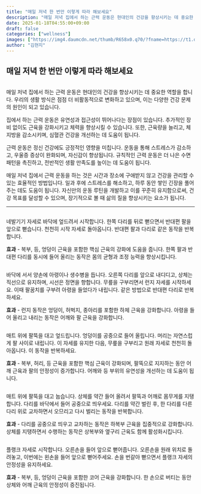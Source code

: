 ```yaml
---
title: "매일 저녁 한 번만 이렇게 따라 해보세요"
description: "매일 저녁 집에서 하는 근력 운동은 현대인의 건강을 향상시키는 데 중요한 역할을 합니다. 우리의 생활 방식은 점점 더 비활동적으로 변화하고 있으며, 이는 다양한 건강 문제의 원인이 되고 있습니다."
date: 2025-01-18T04:55:00+09:00
draft: false
categories: ["wellness"]
images: ["https://img4.daumcdn.net/thumb/R658x0.q70/?fname=https://t1.daumcdn.net/news/202403/09/tenbody/20240309081021472mrrr.jpg", "https://t1.daumcdn.net/news/202403/09/tenbody/20240309081021894bhmu.gif", "https://t1.daumcdn.net/news/202403/09/tenbody/20240309081022272cxsx.gif", "https://t1.daumcdn.net/news/202403/09/tenbody/20240309081022788crrp.gif", "https://t1.daumcdn.net/news/202403/09/tenbody/20240309081023211zlhm.gif"]
author: "김현지"
---
```


<h2 >매일 저녁 한 번만 이렇게 따라 해보세요</h2> <figure ><img src="https://img4.daumcdn.net/thumb/R658x0.q70/?fname=https://t1.daumcdn.net/news/202403/09/tenbody/20240309081021472mrrr.jpg" alt=""/></figure> <p>매일 저녁 집에서 하는 근력 운동은 현대인의 건강을 향상시키는 데 중요한 역할을 합니다. 우리의 생활 방식은 점점 더 비활동적으로 변화하고 있으며, 이는 다양한 건강 문제의 원인이 되고 있습니다.</p> <p>집에서 하는 근력 운동은 유연성과 접근성이 뛰어나다는 장점이 있습니다. 추가적인 장비 없이도 근육을 강화시키고 체력을 향상시킬 수 있습니다. 또한, 근육량을 늘리고, 체지방을 감소시키며, 심혈관 건강을 개선하는 데 도움이 됩니다.</p> <p>근력 운동은 정신 건강에도 긍정적인 영향을 미칩니다. 운동을 통해 스트레스가 감소하고, 우울증 증상이 완화되며, 자신감이 향상됩니다. 규칙적인 근력 운동은 더 나은 수면 패턴을 촉진하고, 전반적인 생활 만족도를 높이는 데 도움이 됩니다.</p> <p>매일 저녁 집에서 근력 운동을 하는 것은 시간과 장소에 구애받지 않고 건강을 관리할 수 있는 효율적인 방법입니다. 일과 후에 스트레스를 해소하고, 하루 동안 쌓인 긴장을 풀어주는 데도 도움이 됩니다. 자신만의 운동 루틴을 개발하고 이를 꾸준히 유지함으로써, 건강 목표를 달성할 수 있으며, 장기적으로 볼 때 삶의 질을 향상시키는 요소가 됩니다.</p> <hr /> <figure ><img src="https://t1.daumcdn.net/news/202403/09/tenbody/20240309081021894bhmu.gif" alt=""/></figure> <p>네발기기 자세로 바닥에 엎드려서 시작합니다. 한쪽 다리를 뒤로 뻗으면서 반대편 팔을 앞으로 뻗습니다. 천천히 시작 자세로 돌아옵니다. 반대편 팔과 다리로 같은 동작을 반복합니다.</p> <p><strong>효과</strong> - 복부, 등, 엉덩이 근육을 포함한 핵심 근육의 강화에 도움을 줍니다. 한쪽 팔과 반대편 다리를 동시에 들어 올리는 동작은 몸의 균형과 조정 능력을 향상시킵니다.</p> <figure ><img src="https://t1.daumcdn.net/news/202403/09/tenbody/20240309081022272cxsx.gif" alt=""/></figure> <p>바닥에 서서 양손에 아령이나 생수병을 듭니다. 오른쪽 다리를 앞으로 내디디고, 상체는 직선으로 유지하며, 시선은 정면을 향합니다. 무릎을 구부리면서 런지 자세를 시작하세요. 이때 팔꿈치를 구부려 아령을 들었다가 내립니다. 같은 방법으로 반대편 다리로 반복하세요.</p> <p><strong>효과</strong> - 런지 동작은 엉덩이, 허벅지, 종아리를 포함한 하체 근육을 강화합니다. 아령을 들어 올리고 내리는 동작은 어깨와 팔 근육을 강화합니다.</p> <figure ><img src="https://t1.daumcdn.net/news/202403/09/tenbody/20240309081022788crrp.gif" alt=""/></figure> <p>매트 위에 팔뚝을 대고 엎드립니다. 엉덩이를 공중으로 들어 올립니다. 머리는 자연스럽게 팔 사이로 내립니다. 이 자세를 유지한 다음, 무릎을 구부리고 원래 자세로 천천히 돌아옵니다. 이 동작을 반복하세요.</p> <p><strong>효과</strong> - 복부, 허리, 등 근육을 포함한 핵심 근육이 강화되며, 팔뚝으로 지지하는 동안 어깨 근육과 팔의 안정성이 증가합니다. 어깨와 등 부위의 유연성을 개선하는 데 도움이 됩니다.</p> <figure ><img src="https://t1.daumcdn.net/news/202403/09/tenbody/20240309081023211zlhm.gif" alt=""/></figure> <p>매트 위에 팔뚝을 대고 눕습니다. 상체를 약간 들어 올려서 팔뚝과 어깨로 몸무게를 지탱합니다. 다리를 바닥에서 들어 공중으로 띄우세요. 다리를 약간 벌린 후, 한 다리를 다른 다리 위로 교차하면서 오므리고 다시 벌리는 동작을 반복합니다.</p> <p><strong>효과</strong> - 다리를 공중으로 띄우고 교차하는 동작은 하복부 근육을 집중적으로 강화합니다. 상체를 지탱하면서 수행하는 동작은 상복부와 옆구리 근육도 함께 활성화시킵니다.</p> <figure ><img src="https://t1.daumcdn.net/news/202403/09/tenbody/20240309081023646plbu.gif" alt=""/></figure> <p>플랭크 자세로 시작합니다. 오른손을 들어 앞으로 뻗어줍니다. 오른손을 원래 위치로 돌려놓고, 이번에는 왼손을 들어 앞으로 뻗어주세요. 손을 번갈아 뻗으면서 플랭크 자세의 안정성을 유지하세요.</p> <p><strong>효과</strong> - 복부, 등, 엉덩이 근육을 포함한 코어 근육을 강화합니다. 한 손으로 버티는 동안 상체와 어깨 근육의 안정성이 증진됩니다.</p>